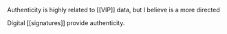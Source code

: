 Authenticity is highly related to [[VIP]] data, but I believe is a more directed 

Digital [[signatures]] provide authenticity.
